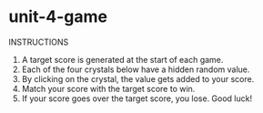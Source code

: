 # unit-4-game
INSTRUCTIONS
1. A target score is generated at the start of each game.
2. Each of the four crystals below have a hidden random value.
3. By clicking on the crystal, the value gets added to your score.
4. Match your score with the target score to win.
5. If your score goes over the target score, you lose. Good luck!